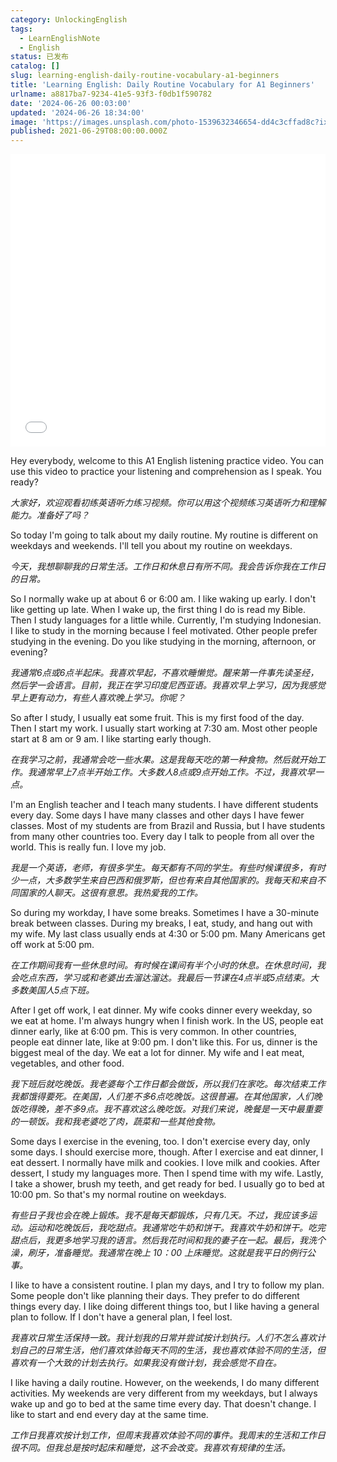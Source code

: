 ```yaml
---
category: UnlockingEnglish
tags:
  - LearnEnglishNote
  - English
status: 已发布
catalog: []
slug: learning-english-daily-routine-vocabulary-a1-beginners
title: 'Learning English: Daily Routine Vocabulary for A1 Beginners'
urlname: a8817ba7-9234-41e5-93f3-f0db1f590782
date: '2024-06-26 00:03:00'
updated: '2024-06-26 18:34:00'
image: 'https://images.unsplash.com/photo-1539632346654-dd4c3cffad8c?ixlib=rb-4.0.3&q=85&fm=jpg&crop=entropy&cs=srgb'
published: 2021-06-29T08:00:00.000Z
---
```


<iframe width="100%" height="468" src="//player.bilibili.com/player.html?bvid=BV1Bx421Q7nU&p=6" scrolling="no" border="0" frameborder="no" framespacing="0" allowfullscreen="true"> </iframe>


Hey everybody, welcome to this A1 English listening practice video. You can use this video to practice your listening and comprehension as I speak. You ready?


_大家好，欢迎观看初练英语听力练习视频。你可以用这个视频练习英语听力和理解能力。准备好了吗？_


So today I'm going to talk about my daily routine. My routine is different on weekdays and weekends. I'll tell you about my routine on weekdays.


_今天，我想聊聊我的日常生活。工作日和休息日有所不同。我会告诉你我在工作日的日常。_


So I normally wake up at about 6 or 6:00 am. I like waking up early. I don't like getting up late. When I wake up, the first thing I do is read my Bible. Then I study languages for a little while. Currently, I'm studying Indonesian. I like to study in the morning because I feel motivated. Other people prefer studying in the evening. Do you like studying in the morning, afternoon, or evening?


_我通常6点或6点半起床。我喜欢早起，不喜欢睡懒觉。醒来第一件事先读圣经，然后学一会语言。目前，我正在学习印度尼西亚语。我喜欢早上学习，因为我感觉早上更有动力，有些人喜欢晚上学习。你呢？_


So after I study, I usually eat some fruit. This is my first food of the day. Then I start my work. I usually start working at 7:30 am. Most other people start at 8 am or 9 am. I like starting early though.


_在我学习之前，我通常会吃一些水果。这是我每天吃的第一种食物。然后就开始工作。我通常早上7点半开始工作。大多数人8点或9点开始工作。不过，我喜欢早一点。_


I'm an English teacher and I teach many students. I have different students every day. Some days I have many classes and other days I have fewer classes. Most of my students are from Brazil and Russia, but I have students from many other countries too. Every day I talk to people from all over the world. This is really fun. I love my job.


_我是一个英语，老师，有很多学生。每天都有不同的学生。有些时候课很多，有时少一点，大多数学生来自巴西和俄罗斯，但也有来自其他国家的。我每天和来自不同国家的人聊天。这很有意思。我热爱我的工作。_


So during my workday, I have some breaks. Sometimes I have a 30-minute break between classes. During my breaks, I eat, study, and hang out with my wife. My last class usually ends at 4:30 or 5:00 pm. Many Americans get off work at 5:00 pm.


_在工作期间我有一些休息时间。有时候在课间有半个小时的休息。在休息时间，我会吃点东西，学习或和老婆出去溜达溜达。我最后一节课在4点半或5点结束。大多数美国人5点下班。_


After I get off work, I eat dinner. My wife cooks dinner every weekday, so we eat at home. I'm always hungry when I finish work. In the US, people eat dinner early, like at 6:00 pm. This is very common. In other countries, people eat dinner late, like at 9:00 pm. I don't like this. For us, dinner is the biggest meal of the day. We eat a lot for dinner. My wife and I eat meat, vegetables, and other food.


_我下班后就吃晚饭。我老婆每个工作日都会做饭，所以我们在家吃。每次结束工作我都饿得要死。在美国，人们差不多6点吃晚饭。这很普遍。在其他国家，人们晚饭吃得晚，差不多9点。我不喜欢这么晚吃饭。对我们来说，晚餐是一天中最重要的一顿饭。我和我老婆吃了肉，蔬菜和一些其他食物。_


Some days I exercise in the evening, too. I don't exercise every day, only some days. I should exercise more, though. After I exercise and eat dinner, I eat dessert. I normally have milk and cookies. I love milk and cookies. After dessert, I study my languages more. Then I spend time with my wife. Lastly, I take a shower, brush my teeth, and get ready for bed. I usually go to bed at 10:00 pm. So that's my normal routine on weekdays.


_有些日子我也会在晚上锻炼。我不是每天都锻炼，只有几天。不过，我应该多运动。运动和吃晚饭后，我吃甜点。我通常吃牛奶和饼干。我喜欢牛奶和饼干。吃完甜点后，我更多地学习我的语言。然后我花时间和我的妻子在一起。最后，我洗个澡，刷牙，准备睡觉。我通常在晚上 10：00 上床睡觉。这就是我平日的例行公事。_


I like to have a consistent routine. I plan my days, and I try to follow my plan. Some people don't like planning their days. They prefer to do different things every day. I like doing different things too, but I like having a general plan to follow. If I don't have a general plan, I feel lost.


_我喜欢日常生活保持一致。我计划我的日常并尝试按计划执行。人们不怎么喜欢计划自己的日常生活，他们喜欢体验每天不同的生活，我也喜欢体验不同的生活，但喜欢有一个大致的计划去执行。如果我没有做计划，我会感觉不自在。_


I like having a daily routine. However, on the weekends, I do many different activities. My weekends are very different from my weekdays, but I always wake up and go to bed at the same time every day. That doesn't change. I like to start and end every day at the same time.


_工作日我喜欢按计划工作，但周末我喜欢体验不同的事件。我周末的生活和工作日很不同。但我总是按时起床和睡觉，这不会改变。我喜欢有规律的生活。_

